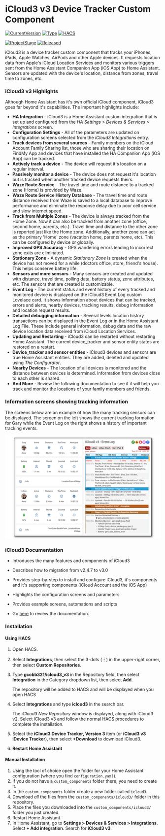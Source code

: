 # iCloud3 v3 Device Tracker Custom Component

[![CurrentVersion](https://img.shields.io/badge/Current_Version-v3.0.0-blue.svg)](https://github.com/gcobb321/icloud3_v3)  [![Type](https://img.shields.io/badge/Type-Custom_Component-orange.svg)](https://github.com/gcobb321/icloud3_v3)  [![HACS](https://img.shields.io/badge/HACS-Custom_Repository-orange.svg)](https://github.com/gcobb321/icloud3_v3)

[![ProjectStage](https://img.shields.io/badge/Project_Stage-Release_Candidate_1-forestgreen.svg)](https://github/gcobb321/icloud3_v3)  [![Released](https://img.shields.io/badge/Released-July,_2023-forestgreen.svg)](https://github.com/gcobb321/icloud3_v3)




iCloud3 is a device tracker custom component that tracks your iPhones, iPads, Apple Watches, AirPods and other Apple devices. It requests location data from Apple's iCloud  Location Services and monitors various triggers sent from the Home Assistant Companion App (iOS App) to Home Assistant. Sensors are updated with the device's location, distance from zones, travel time to zones, etc. 

### iCloud3 v3 Highlights

Although Home Assistant has it's own official iCloud component, iCloud3 goes far beyond it's capabilities. The important highlights include:

- **HA Integration** - iCloud3 is a Home Assistant custom integration that is set up and configured from the *HA Settings > Devices & Services > Integrations* screen.
- **Configuration Settings** - All of the parameters are updated on configuration screens selected from the *iCloud3 Integrations* entry.
- **Track devices from several sources** - Family members on the iCloud Account Family Sharing list, those who are sharing their location on FindMy App and devices that have installed the HA Companion App (iOS App) can be tracked.
- **Actively track a device** - The device will request it's location on a regular interval.
- **Passively monitor a device** - The device does not request it's location but is tracked when another tracked device requests theirs.
- **Waze Route Service** - The travel time and route distance to a tracked zone (Home) is provided by Waze.
- **Waze Route Service History Database** - The travel time and route distance received from Waze is saved to a local database to improve performance and eliminate the response delay due to poor cell service and slow internet speed. 
- **Track from Multiple Zones** - The device is always tracked from the Home Zone. Now it can also be tracked from another zone (office, second home, parents, etc.). Travel time and distance to the other zone is reported just like the Home zone. Additionally, another zone can act as the primary 'Home' zone (vacation home, parents home, etc). This can be configured by device or globally. 
- **Improved GPS Accuracy** - GPS wandering errors leading to incorrect zone exits are eliminated.
- **Stationary Zone** - A dynamic *Stationary Zone* is created when the device has not moved for a while (doctors office, store, friend's house). This helps conserve battery life.
- **Sensors and more sensors** - Many sensors are created and updated with distance, travel time, polling data, battery status, zone attributes, etc. The sensors that are created is customizable.
- **Event Log** - The current status and event history of every tracked and monitored device is displayed on the iCloud3 Event Log custom Lovelace card. It shows information about devices that can be tracked, errors and alerts, nearby devices, tracking results, debug information and location request results.
- **Detailed debugging information** - Several levels location history transactions can be displayed in the Event Log or in the Home Assistant Log File. These include general information, debug data and the raw device location data received from iCloud Location Services.
- **Updating and Restarting** - iCloud3 can be restarted without restarting Home Assistant. The current device_tracker and sensor entity states are restored on a restart.
- **Device_tracker and sensor entities** - iCloud3 devices and sensors are true Home Assistant entities. They are added, deleted and updated using *The Configurator*.
- **Nearby Devices** - The location of all devices is monitored and the distance between devices is determined. Information from devices close to each other is shared.
- **And More** - Review the following documentation to see if it will help you track and monitor the locations of your family members and friends.

### Information screens showing tracking information

The screens below are an example of how the many tracking sensors can be displayed. The screen on the left shows the current tracking formation for Gary while the Event Log on the right shows a history of important tracking events.

![](../images/track-evlog-gary-lillian-away.png)



### iCloud3 Documentation

- Introduces the many features and components of iCloud3

- Describes how to migration from v2.4.7 to v3.0

- Provides step-by-step to install and configure iCloud3, it's components and it's supporting components (iCloud Account and the iOS App)

- Highlights the configuration screens and parameters

- Provides example screens, automations and scripts

- Go [here](https://gcobb321.github.io/icloud3_v3/#/) to review the documentation.

  

### Installation

#### Using HACS

1. Open HACS.
2. Select **Integrations**, then select the 3-dots (**︙**) in the upper-right corner, then select **Custom Repositories**.

3. Type **gcobb321/icloud3_v3** in the Repository field, then select **Integration** in the Category dropdown list, then select **Add**.

   The repository will be added to HACS and will be displayed when you open HACS

4. Select **Integrations** and type **icloud3** in the search bar.

   The i*Cloud3 New Repository* window is displayed, along with iCloud3 v2. Select iCloud3 v3 and follow the normal HACS procedures to complete the installation.

5. Select the **iCloud3 Device Tracker, Version 3** item (or **iCloud3 v3 iDevice Tracker**), then select **+Download** to download iCloud3.

6. **Restart Home Assistant**



#### Manual Installation

1. Using the tool of choice open the folder for your Home Assistant configuration (where you find `configuration.yaml`).
2. If you do not have a `custom_components` folder there, you need to create it.
3. In the `custom_components` folder create a new folder called `icloud3`.
4. Download _all_ the files from the `custom_components/icloud3/` folder in this repository.
5. Place the files you downloaded into the `custom_components/icloud3/` folder you just created.
6. Restart Home Assistant.
7. In Home Assistant, go to **Settings > Devices & Services > Integrations**. Select  **+ Add integration**. Search for **iCloud3 v3**.



